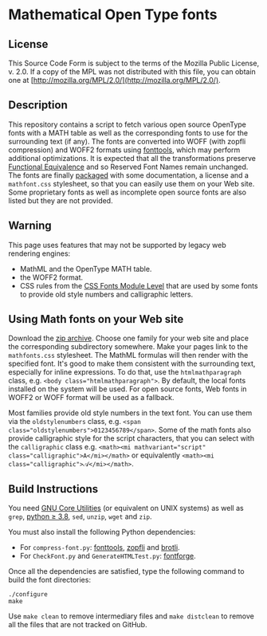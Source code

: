 Mathematical Open Type fonts
============================

License
-------

This Source Code Form is subject to the terms of the Mozilla Public
License, v. 2.0. If a copy of the MPL was not distributed with this
file, you can obtain one at
[http://mozilla.org/MPL/2.0/](http://mozilla.org/MPL/2.0/).

Description
-----------

This repository contains a script to fetch various open source OpenType fonts
with a MATH table as well as the corresponding fonts to use for the surrounding
text (if any). The fonts are converted into WOFF (with zopfli compression) and
WOFF2 formats using
[fonttools](https://github.com/behdad/fonttools), which may perform additional
optimizations. It is expected that all the transformations preserve
[Functional Equivalence](http://scripts.sil.org/cms/scripts/page.php?site_id=nrsi&id=OFL_web_fonts_and_RFNs#33301a9c)
and so Reserved Font Names remain unchanged. The fonts are finally
[packaged](https://github.com/fred-wang/MathFonts/archive/gh-pages.zip) with
some documentation, a license and a `mathfont.css` stylesheet, so that you can
easily use them on your Web site. Some proprietary fonts as well as incomplete
open source fonts are also listed but they are not provided.

Warning
-------

This page uses features that may not be supported by legacy web rendering engines:

- MathML and the OpenType MATH table.
- the WOFF2 format.
- CSS rules from the [CSS Fonts Module Level](http://dev.w3.org/csswg/css-fonts/)
  that are used by some fonts to provide old style numbers and
  calligraphic letters.

Using Math fonts on your Web site
---------------------------------

Download the
[zip archive](https://github.com/fred-wang/MathFonts/archive/gh-pages.zip).
Choose one family for your web site and place the corresponding subdirectory
somewhere.
Make your pages link to the `mathfonts.css` stylesheet. The MathML formulas
will then render with the specified font. It's good to make them consistent
with the surrounding text, especially for inline expressions. To do that,
use the `htmlmathparagraph` class, e.g. `<body class="htmlmathparagraph">`.
By default, the local fonts installed on the system will be used. For open
source fonts, Web fonts in WOFF2 or WOFF format will be used as a fallback.

Most families provide old style numbers in the text font. You can use them via
the `oldstylenumbers` class, e.g.
`<span class="oldstylenumbers">0123456789</span>`. Some of the math fonts also
provide calligraphic style for the script characters, that you can select
with the `calligraphic` class e.g.
`<math><mi mathvariant="script" class="calligraphic">A</mi></math>` or
equivalently `<math><mi class="calligraphic">𝒜</mi></math>`.

Build Instructions
------------------

You need [GNU Core Utilities](https://en.wikipedia.org/wiki/GNU_Core_Utilities)
(or equivalent on UNIX systems) as well as `grep`,
[python ≥ 3.8](https://www.python.org/), `sed`, `unzip`, `wget` and `zip`.

You must also install the following Python dependencies:
- For `compress-font.py`: [fonttools](https://github.com/fonttools/fonttools),
  [zopfli](https://github.com/fonttools/py-zopfli) and
  [brotli](https://github.com/google/brotli).
- For `CheckFont.py` and `GenerateHTMLTest.py`:
  [fontforge](https://github.com/fontforge/fontforge).

Once all the dependencies are satisfied, type the following command to build the
font directories:

    ./configure
    make

Use `make clean` to remove intermediary files and `make distclean` to remove
all the files that are not tracked on GitHub.

